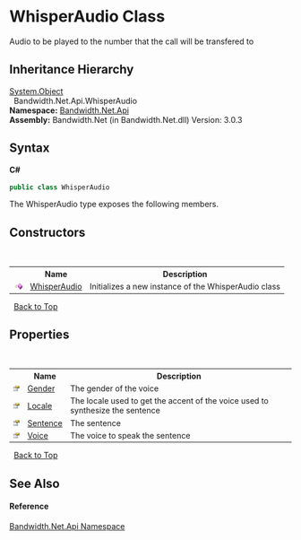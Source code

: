 ﻿# WhisperAudio Class
 

Audio to be played to the number that the call will be transfered to


## Inheritance Hierarchy
<a href="http://msdn2.microsoft.com/en-us/library/e5kfa45b" target="_blank">System.Object</a><br />&nbsp;&nbsp;Bandwidth.Net.Api.WhisperAudio<br />
**Namespace:**&nbsp;<a href ="N_Bandwidth_Net_Api.md">Bandwidth.Net.Api</a><br />**Assembly:**&nbsp;Bandwidth.Net (in Bandwidth.Net.dll) Version: 3.0.3

## Syntax

**C#**<br />
``` C#
public class WhisperAudio
```

The WhisperAudio type exposes the following members.


## Constructors
&nbsp;<table><tr><th></th><th>Name</th><th>Description</th></tr><tr><td>![Public method](media/pubmethod.gif "Public method")</td><td><a href ="M_Bandwidth_Net_Api_WhisperAudio__ctor.md">WhisperAudio</a></td><td>
Initializes a new instance of the WhisperAudio class</td></tr></table>&nbsp;
<a href="#whisperaudio-class">Back to Top</a>

## Properties
&nbsp;<table><tr><th></th><th>Name</th><th>Description</th></tr><tr><td>![Public property](media/pubproperty.gif "Public property")</td><td><a href ="P_Bandwidth_Net_Api_WhisperAudio_Gender.md">Gender</a></td><td>
The gender of the voice</td></tr><tr><td>![Public property](media/pubproperty.gif "Public property")</td><td><a href ="P_Bandwidth_Net_Api_WhisperAudio_Locale.md">Locale</a></td><td>
The locale used to get the accent of the voice used to synthesize the sentence</td></tr><tr><td>![Public property](media/pubproperty.gif "Public property")</td><td><a href ="P_Bandwidth_Net_Api_WhisperAudio_Sentence.md">Sentence</a></td><td>
The sentence</td></tr><tr><td>![Public property](media/pubproperty.gif "Public property")</td><td><a href ="P_Bandwidth_Net_Api_WhisperAudio_Voice.md">Voice</a></td><td>
The voice to speak the sentence</td></tr></table>&nbsp;
<a href="#whisperaudio-class">Back to Top</a>

## See Also


#### Reference
<a href ="N_Bandwidth_Net_Api.md">Bandwidth.Net.Api Namespace</a><br />